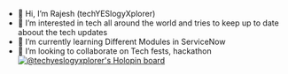 - 👋 Hi, I’m Rajesh (techYESlogyXplorer)
- 👀 I’m interested in tech all around the world and tries to keep up to date aboout the tech updates
- 🌱 I’m currently learning Different Modules in ServiceNow 
- 💞️ I’m looking to collaborate on Tech fests, hackathon
[![@techyeslogyxplorer's Holopin board](https://holopin.me/techyeslogyxplorer)](https://holopin.io/@techyeslogyxplorer)

<!---
techYESlogyXplorer/techYESlogyXplorer is a ✨ special ✨ repository because its `README.md` (this file) appears on your GitHub profile.
You can click the Preview link to take a look at your changes.
--->
